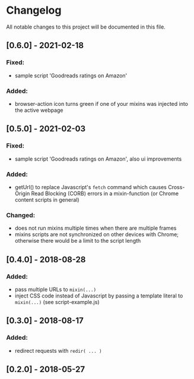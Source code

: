 # Changelog

All notable changes to this project will be documented in this file.


## [0.6.0] - 2021-02-18
### Fixed:
- sample script 'Goodreads ratings on Amazon'

### Added:
- browser-action icon turns green if one of your mixins was injected into the active webpage


## [0.5.0] - 2021-02-03
### Fixed:
- sample script 'Goodreads ratings on Amazon', also ui improvements

### Added:
- getUrl() to replace Javascript's `fetch` command which causes Cross-Origin Read Blocking (CORB) errors in a mixin-function 
	(or Chrome content scripts in general)

### Changed:
- does not run mixins multiple times when there are multiple frames
- mixins scripts are not synchronized on other devices with Chrome; 
	otherwise there would be a limit to the script length


## [0.4.0] - 2018-08-28
### Added:

- pass multiple URLs to `mixin(...)`
- inject CSS code instead of Javascript by passing a template literal to `mixin(...)`
  (see script-example.js)


## [0.3.0] - 2018-08-17
### Added:

- redirect requests with `redir( ... )`


## [0.2.0] - 2018-05-27


